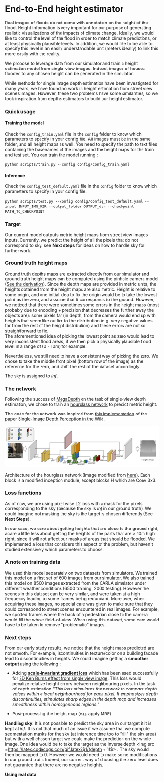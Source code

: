 # End-to-End height estimator

Real images of floods do not come with annotation on the height of the flood. Height information is very important for our purpose of generating realistic visualizations of the impacts of climate change. Ideally, we would like to control the level of the flood  in order to match climate predictions, or at least physically plausible levels. In addition, we would like to be able to specify this level in an easily understandable unit (meters ideally) to link this more easily with the reality.  

We propose to leverage data from our simulator and train a height estimation model from single-view images. Indeed, images of houses flooded to any chosen height can be generated in the simulator.

While methods for single image depth estimation have been investigated for many years, we have found no work in height estimation from street view scenes images. However, these two problems have some similarities, so we took inspiration from depths estimators to build our height estimator. 

### Quick usage
#### Training the model
Check the `config_train.yaml` file in the `config` folder to know which parameters to specify in your config file. 
All images must be in the same folder, and all height maps as well. You need to specify the path to text files containing the basenames of the images and the height maps for the train and test set. 
You can train the model running : 

`python scripts/train.py --config config/config_train.yaml`

#### Inference
Check the `config_test_default.yaml` file in the `config` folder to know which parameters to specify in your config file. 

`python scripts/test.py --config config/config_test_default.yaml --input INPUT_IMG_DIR --output_folder OUTPUT_dir --checkpoint PATH_TO_CHECKPOINT`

### Target
Our current model outputs metric height maps from street view images inputs. 
Currently, we predict the height of all the pixels that do not correspond to sky. 
see **Next steps** for ideas on how to handle sky for further work. 

### Ground truth height maps

Ground truth depths maps are extracted directly from our simulator and  ground truth height maps can be computed using the pinhole camera model ([See the derivation](https://github.com/cc-ai/height_estimation/tree/master/simulated_world)). 
Since the depth maps are provided in metric units, the heights obtained from the height maps are also metric. 
Height is relative to some origin, and one initial idea to fix the origin would be to take the lowest point as the zero, and assume that it corresponds to the ground.
However, we noticed that there were sometimes some errors in the height maps (most probably due to encoding + precision that decreases the further away the objects are): some pixels far (in depth) from the camera would end up with heights that seem like outlier to the distribution (e.g. very negative values far from the rest of the height distribution) and these errors are not so straightforward to fix.  
The aforementioned idea of picking the lowest point as zero would lead to very inconsistent flood areas, if we then pick a physically plausible flood level in a range of (0 - 10m) for example. 

Nevertheless, we still need to have a consistent way of picking the zero. We chose to take the middle front pixel (bottom row of the image) as the reference for the zero, and shift the rest of the dataset accordingly. 

The sky is assigned to *inf*.

### The network

Following the success of  [MegaDepth]( http://www.cs.cornell.edu/projects/megadepth/ ) on the task of single-view depth estimation, we chose to train an [hourglass network]( https://arxiv.org/pdf/1604.03901.pdf ) to predict metric height.

The code for the network was inspired from [this implementation]( https://github.com/yifjiang/relative-depth-using-pytorch ) of the paper [Single-Image Depth Perception in the Wild](https://arxiv.org/pdf/1604.03901.pdf).

 ![hourglass](https://github.com/cc-ai/height_estimation/blob/master/hourglass/docs/hourglass.JPG) 

Architecture of the hourglass network (Image modified from [here]( https://arxiv.org/pdf/1604.03901.pdf )). 
Each block is a modified inception module, except blocks H which are Conv 3x3.

### Loss functions 

As of now, we are using pixel wise L2 loss with a mask for the pixels corresponding to the sky (because the sky is *inf* in our ground truth).
We could imagine not masking the sky is the target is chosen differently (See **Next Steps**). 

In our case, we care about getting heights that are close to the ground right, acare a little less about getting the heights of the parts that are > 10m high right, since it will not affect our masks of areas that should be flooded. 
We implemented a loss that considers this aspect of the problem, but haven't studied extensively which parameters to choose.  

### A note on training data

We used this model separately on two datasets from simulators. 
We trained this model on a first set of 600 images from our simulator. 
We also trained this model on 8500 images extracted from the CARLA simulator under different weather conditions (6500 training, 2000 testing). However the scenes in this dataset can be very similar, and were taken at a high frequency leading to some frames being redundant. More over, when acquiring these images, no special care was given to make sure that they could correspond to street scenes encountered in real images. For example, we spotted frames where the back of a pedestrian close to the camera would fill the whole field-of-view. When using this dataset, some care would have to be taken to remove "problematic" images.

### Next steps

From our early study results, we notice that the height maps predicted are not smooth. For example, iscontinuities in texture/color on a building facade lead to discontinuities in heights. We could imagine getting a **smoother output** using the following :  

- Adding [**scale-invariant gradient loss**](https://arxiv.org/pdf/1612.02401.pdf) which has been used successfully for [3D Ken Burns effect from single view image](https://arxiv.org/abs/1909.05483). 
This loss would penalize relative height errors between neighbouring pixels. 
In the task of depth estimation *"This loss stimulates the network to compare depth values within a local neighbourhood for each pixel. It emphasizes depth discontinuities, stimulates sharp edges in the depth map and increases smoothness within homogeneous regions."* 

- Post-processing the height map (e.g. apply MRF) 

**Handling sky**: It is not possible to predict the sky area in our target if it is kept at *inf*. It is not that much of an issue if we assume that we compute segmentation masks for the sky (at inference time too to "fill" the sky area) but with a well chosen target we could make the prediction on the whole image. 
One idea would be to take the target as the inverse depth <img src =https://latex.codecogs.com/gif.latex?$1/(depth + 1)$> . 
The sky would then be mapped to 0. 
However we would need to make some modifications in our ground truth. Indeed, our current way of choosing the zero level does not guarantee that there are no negative heights. 

**Using real data**  
